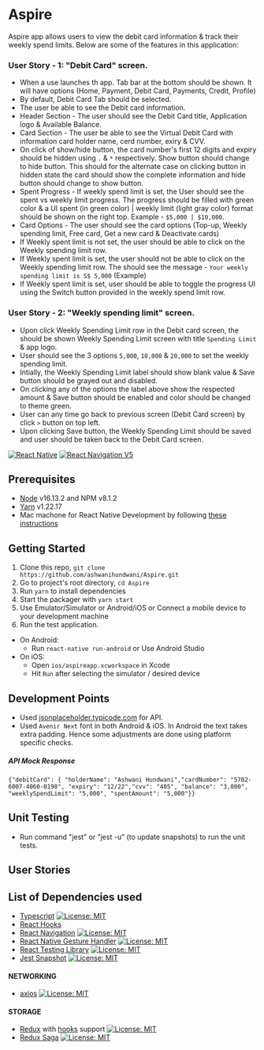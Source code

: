 # Aspire

Aspire app allows users to view the debit card information & track their weekly spend limits. Below are some of the features in this application:

### User Story - 1: "Debit Card" screen.
- When a use launches th app. Tab bar at the bottom should be shown. It will have options (Home, Payment, Debit Card, Payments, Credit, Profile)
- By default, Debit Card Tab should be selected.
- The user be able to see the Debit card information.
- Header Section - The user should see the Debit Card title, Application logo & Available Balance.
- Card Section - The user be able to see the Virtual Debit Card with information card holder name, cerd number, exiry & CVV.
- On click of show/hide button, the card number's first 12 digits and expiry should be hidden using `.` & `*` respectively. Show button should change to hide button. This should for the alternate case on clicking button in hidden state the card should show the complete information and hide button should change to show button.
- Spent Progress - If weekly spend limit is set, the User should see the spent vs weekly limit progress. The progress should be filled with green color & a UI spent (in green color) | weekly limit (light gray color) format should be shown on the right top. Example - `$5,000 | $10,000`.
- Card Options - The user should see the card options (Top-up, Weekly spending limit, Free card, Get a new card & Deactivate cards)
- If Weekly spent limit is not set, the user should be able to click on the Weekly spending limit row.
- If Weekly spent limit is set, the user should not be able to click on the Weekly spending limit row. The should see the message - `Your weekly spending limit is S$ 5,000` (Example)
- If Weekly spent limit is set, user should be able to toggle the progress UI using the Switch button provided in the weekly spend limit row.

### User Story - 2: "Weekly spending limit" screen.
- Upon click Weekly Spending Limit row in the Debit card screen, the should be shown Weekly Spending Limit screen with title `Spending Limit` & app logo.
- User should see the 3 options `5,000`, `10,000` & `20,000` to set the weekly spending limit.
- Intially, the Weekly Spending Limit label should show blank value & Save button should be grayed out and disabled.
- On clicking any of the options the label above show the respected amount & Save button should be enabled and color should be changed to theme green.
- User can any time go back to previous screen (Debit Card screen) by click `>` button on top left.
- Upon clicking Save button, the Weekly Spending Limit should be saved and user should be taken back to the Debit Card screen.

[![React Native](https://img.shields.io/badge/React%20Native-v0.67.2-green.svg)](https://facebook.github.io/react-native/) [![React Navigation V5](https://img.shields.io/badge/React%20Navigation-v6.0-blue.svg)](https://reactnavigation.org/)

## Prerequisites

- [Node](https://nodejs.org) v16.13.2 and NPM v8.1.2
- [Yarn](https://yarnpkg.com/) v1.22.17
- Mac machone for React Native Development by following
  [these instructions](https://facebook.github.io/react-native/docs/getting-started.html)

## Getting Started

1. Clone this repo,
   `git clone https://github.com/ashwanihundwani/Aspire.git`
2. Go to project's root directory, `cd Aspire`
3. Run `yarn` to install dependencies
4. Start the packager with `yarn start`
5. Use Emulator/Simulator or Android/iOS or Connect a mobile device to your development machine
6. Run the test application.

- On Android:
  - Run `react-native run-android` or Use Android Studio
- On iOS:
  - Open `ios/aspireapp.xcworkspace` in Xcode
  - Hit `Run` after selecting the simulator / desired device

## Development Points

- Used [jsonplaceholder.typicode.com](https://my-json-server.typicode.com/ashwanihundwani/mockJSONServer/debitCard) for API.
- Used `Avenir Next` font in both Android & iOS. In Android the text takes extra padding. Hence some adjustments are done using platform specific checks.

##### API Mock Response

`{"debitCard": { "holderName": "Ashwani Hundwani","cardNumber": "5702-6007-4060-0198", "expiry": "12/22","cvv": "405", "balance": "3,000", "weeklySpendLimit": "5,000", "spentAmount": "5,000"}}`

## Unit Testing
- Run command "jest" or "jest -u" (to update snapshots) to run the unit tests.

## User Stories

## List of Dependencies used

- [Typescript](https://www.typescriptlang.org/) [![License: MIT](https://img.shields.io/badge/License-MIT-yellow.svg)](https://opensource.org/licenses/MIT)
- [React Hooks](https://reactjs.org/docs/hooks-intro.html)
- [React Navigation](https://reactnavigation.org/) [![License: MIT](https://img.shields.io/badge/License-MIT-yellow.svg)](https://opensource.org/licenses/MIT)
- [React Native Gesture Handler](https://github.com/kmagiera/react-native-gesture-handler) [![License: MIT](https://img.shields.io/badge/License-MIT-yellow.svg)](https://opensource.org/licenses/MIT)
- [React Testing Library](https://github.com/testing-library/react-testing-library) [![License: MIT](https://img.shields.io/badge/License-MIT-yellow.svg)](https://opensource.org/licenses/MIT)
- [Jest Snapshot](https://jestjs.io/docs/snapshot-testing) [![License: MIT](https://img.shields.io/badge/License-MIT-yellow.svg)](https://opensource.org/licenses/MIT)

#### NETWORKING

- [axios](https://github.com/axios/axios) [![License: MIT](https://img.shields.io/badge/License-MIT-yellow.svg)](https://opensource.org/licenses/MIT)

#### STORAGE

- [Redux](http://redux.js.org/) with [hooks](https://react-redux.js.org/api/hooks) support [![License: MIT](https://img.shields.io/badge/License-MIT-yellow.svg)](https://opensource.org/licenses/MIT)
- [Redux Saga](https://redux-saga.js.org/) [![License: MIT](https://img.shields.io/badge/License-MIT-yellow.svg)](https://opensource.org/licenses/MIT)
